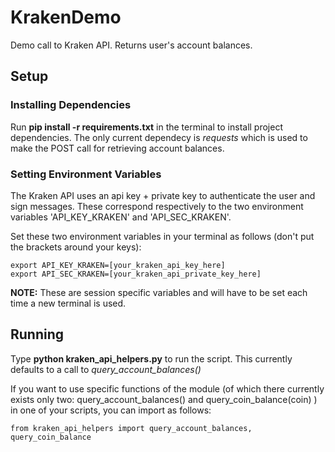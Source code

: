 # KrakenDemo
Demo call to Kraken API.  Returns user's account balances.

## Setup

### Installing Dependencies
Run **pip install -r requirements.txt** in the terminal to install project dependencies.  The only current dependecy is _requests_
 which is used to make the POST call for retrieving account balances.
 
### Setting Environment Variables
The Kraken API uses an api key + private key to authenticate the user and sign messages.  These correspond respectively
to the two environment variables 'API_KEY_KRAKEN' and 'API_SEC_KRAKEN'.
 
Set these two environment variables in your terminal as follows (don't put the brackets around your keys):

    export API_KEY_KRAKEN=[your_kraken_api_key_here]
    export API_SEC_KRAKEN=[your_kraken_api_private_key_here]
    
**NOTE:** These are session specific variables and will have to be set each time a new terminal is used.

## Running
Type **python kraken_api_helpers.py** to run the script. This currently defaults to a call to _query_account_balances()_

If you want to use specific functions of the module (of which there currently exists only two:
    query_account_balances() and
    query_coin_balance(coin)
) in one of your scripts, you can import as follows:

    from kraken_api_helpers import query_account_balances, query_coin_balance


